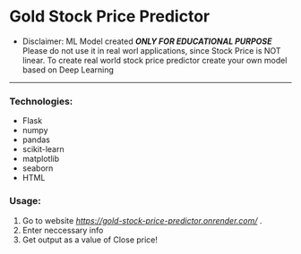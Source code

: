 # Gold Stock Price Predictor

* Disclaimer:
ML Model created <i><b>ONLY FOR EDUCATIONAL PURPOSE</b></i>
Please do not use it in real worl applications, since Stock Price is NOT linear. To create real world stock price predictor create your own model based on Deep Learning
---

### Technologies:
- Flask
- numpy
- pandas
- scikit-learn
-  matplotlib
-  seaborn
-  HTML

### Usage:
1. Go to website <i>https://gold-stock-price-predictor.onrender.com/ </i>.
2. Enter neccessary info
3. Get output as a value of Close price!
